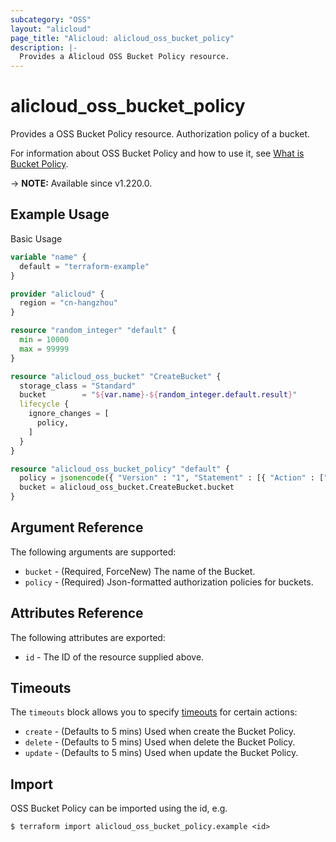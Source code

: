 ```yaml
---
subcategory: "OSS"
layout: "alicloud"
page_title: "Alicloud: alicloud_oss_bucket_policy"
description: |-
  Provides a Alicloud OSS Bucket Policy resource.
---
```


# alicloud_oss_bucket_policy

Provides a OSS Bucket Policy resource.  Authorization policy of a bucket.

For information about OSS Bucket Policy and how to use it, see [What is Bucket Policy](https://www.alibabacloud.com/help/en/oss/user-guide/use-bucket-policy-to-grant-permission-to-access-oss).

-> **NOTE:** Available since v1.220.0.

## Example Usage

Basic Usage

```terraform
variable "name" {
  default = "terraform-example"
}

provider "alicloud" {
  region = "cn-hangzhou"
}

resource "random_integer" "default" {
  min = 10000
  max = 99999
}

resource "alicloud_oss_bucket" "CreateBucket" {
  storage_class = "Standard"
  bucket        = "${var.name}-${random_integer.default.result}"
  lifecycle {
    ignore_changes = [
      policy,
    ]
  }
}

resource "alicloud_oss_bucket_policy" "default" {
  policy = jsonencode({ "Version" : "1", "Statement" : [{ "Action" : ["oss:PutObject", "oss:GetObject"], "Effect" : "Deny", "Principal" : ["1234567890"], "Resource" : ["acs:oss:*:1234567890:*/*"] }] })
  bucket = alicloud_oss_bucket.CreateBucket.bucket
}
```

## Argument Reference

The following arguments are supported:
* `bucket` - (Required, ForceNew) The name of the Bucket.
* `policy` - (Required) Json-formatted authorization policies for buckets.

## Attributes Reference

The following attributes are exported:
* `id` - The ID of the resource supplied above.

## Timeouts

The `timeouts` block allows you to specify [timeouts](https://www.terraform.io/docs/configuration-0-11/resources.html#timeouts) for certain actions:
* `create` - (Defaults to 5 mins) Used when create the Bucket Policy.
* `delete` - (Defaults to 5 mins) Used when delete the Bucket Policy.
* `update` - (Defaults to 5 mins) Used when update the Bucket Policy.

## Import

OSS Bucket Policy can be imported using the id, e.g.

```shell
$ terraform import alicloud_oss_bucket_policy.example <id>
```
